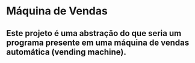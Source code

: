 # Máquina de Vendas
## Este projeto é uma abstração do que seria um programa presente em uma máquina de vendas automática (vending machine).
